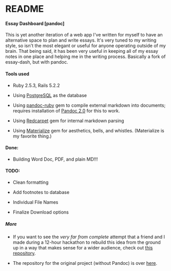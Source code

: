 # README

#### Essay Dashboard [pandoc]

This is yet another iteration of a web app I've written for myself to have an alternative space to plan and write essays. It's very tuned to my writing style, so isn't the most elegant or useful for anyone operating outside of my brain. That being said, it has been very useful in keeping all of my essay notes in one place and helping me in the writing process. Basically a fork of essay-dash, but with pandoc.


#### Tools used
* Ruby 2.5.3, Rails 5.2.2

* Using [PostgreSQL](https://www.postgresql.org/) as the database

* Using [pandoc-ruby](https://github.com/alphabetum/pandoc-ruby) gem to compile external markdown into documents; requires installation of [Pandoc 2.0](http://pandoc.org/installing.html) for this to work.

* Using [Redcarpet](https://github.com/vmg/redcarpet) gem for internal markdown parsing

* Using [Materialize](http://materializecss.com/about.html) gem for aesthetics, bells, and whistles. (Materialize is my favorite thing.)

#### Done:

* Building Word Doc, PDF, and plain MD!!!

#### TODO:

* Clean formatting

* Add footnotes to database

* Individual File Names <!--(new param? generate from title?)-->

* Finalize Download options



##### More

* If you want to see the *very far from complete* attempt that a friend and I made during a 12-hour hackathon to rebuild this idea from the ground up in a way that makes sense for a wider audience, check out [this repository](https://github.com/PhelpsLaura/essayOrganizer).

* The repository for the original project (without Pandoc) is over [here](https://github.com/PhelpsLaura/essay-dash).
